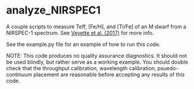 # analyze_NIRSPEC1
A couple scripts to measure Teff, \[Fe/H\], and \[Ti/Fe\] of an M dwarf from a NIRSPEC-1 spectrum.
See [Veyette et al. (2017)](http://adsabs.harvard.edu/abs/2017arXiv171010259V) for more info.

See the example.py file for an example of how to run this code.

NOTE: This code produces no quality assurance diagnostics. It should not be used blindly, but rather serve as a working example. You should double check that the throughput calibration, wavelength calibration, psuedo-continuum placement are reasonable before accepting any results of this code.
